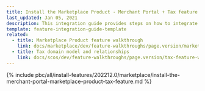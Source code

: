 ```yaml
---
title: Install the Marketplace Product - Merchant Portal + Tax feature
last_updated: Jan 05, 2021
description: This integration guide provides steps on how to integrate the Merchant Portal - Marketplace Product + Tax feature into a Spryker project.
template: feature-integration-guide-template
related:
  - title: Marketplace Product feature walkthrough
    link: docs/marketplace/dev/feature-walkthroughs/page.version/marketplace-product-feature-walkthrough.html
  - title: Tax domain model and relationships
    link: docs/scos/dev/feature-walkthroughs/page.version/tax-feature-walkthrough/tax-feature-walkthrough.html
---
```


{% include pbc/all/install-features/202212.0/marketplace/install-the-merchant-portal-marketplace-product-tax-feature.md %} <!-- To edit, see /_includes/pbc/all/install-features/202212.0/marketplace/install-the-merchant-portal-marketplace-product-tax-feature.md -->
